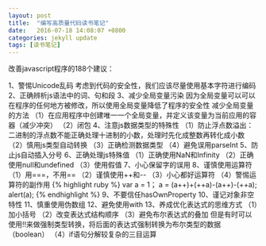 ```yaml
---
layout: post
title:  "编写高质量代码读书笔记"
date:   2016-07-18 14:08:07 +0800
categories: jekyll update
tags: [读书笔记]
---
```

改善javascript程序的188个建议：

1、警惕Unicode乱码
考虑到代码的安全性，我们应该尽量使用基本字符进行编码
2、正确辨析js语法中的词、句和段
3、减少全局变量污染
因为全局变量可以可以在程序的任何地方被修改，所以使用全局变量降低了程序的安全性
减少全局变量的方法
（1）在应用程序中创建唯一一个全局变量，并定义该变量为当前应用的容器（减少冲突）
（2）闭包
4、注意js数据类型的特殊性
（1）防止浮点数溢出：二进制的浮点数不能正确处理十进制的小数，处理时先化成整数再转化成小数
（2）慎用js类型自动转换
（3）正确检测数据类型
（4）避免误用parseInt
5、防止js自动插入分号
6、正确处理js特殊值
（1）正确使用NaN和Infinity
（2）正确使用null和undefined
（3）使用假值
7、小心保留字的误用
8、谨慎使用运算符
（1）用===，不用==
（2）谨慎使用++和--
（3）小心都好运算符
（4）警惕运算符的副作用
{% highlight ruby %}
    var a = 1；
    a = (a++)+(++a)-(a++)-(++a);
    alert(a);
{% endhighlight %}
9、不要信任hasOwnProperty
10、谨记对象非空特性
11、慎重使用伪数组
12、避免使用with
13、养成优化表达式的思维方式
（1）加小括号
（2）改变表达式结构顺序
（3）避免布尔表达式的叠加
但是有时可以使用!!来做强制类型转换，将后面的表达式强制转换为布尔类型的数据（boolean）
（4）if语句分解较复杂的三目运算


